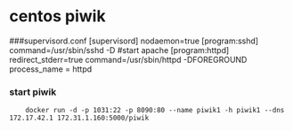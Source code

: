 centos piwik 
================
###supervisord.conf
    [supervisord]
    nodaemon=true
    [program:sshd]
    command=/usr/sbin/sshd -D
    #start apache
    [program:httpd]
    redirect_stderr=true
    command=/usr/sbin/httpd -DFOREGROUND
    process_name = httpd
### start piwik
        docker run -d -p 1031:22 -p 8090:80 --name piwik1 -h piwik1 --dns 172.17.42.1 172.31.1.160:5000/piwik
